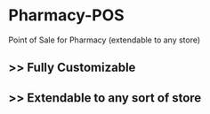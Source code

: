 # Pharmacy-POS
Point of Sale for Pharmacy (extendable to any store)

## >> Fully Customizable
## >> Extendable to any sort of store
